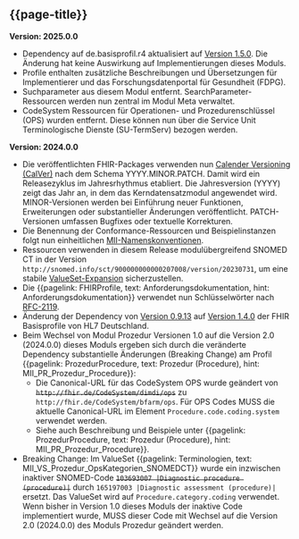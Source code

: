 ## {{page-title}}

**Version: 2025.0.0**

- Dependency auf de.basisprofil.r4 aktualisiert auf [Version 1.5.0](https://simplifier.net/packages/de.basisprofil.r4/1.5.0). Die Änderung hat keine Auswirkung auf Implementierungen dieses Moduls.
- Profile enthalten zusätzliche Beschreibungen und Übersetzungen für Implementierer und das Forschungsdatenportal für Gesundheit (FDPG).
- Suchparameter aus diesem Modul entfernt. SearchParameter-Ressourcen werden nun zentral im Modul Meta verwaltet.
- CodeSystem Ressourcen für Operationen- und Prozedurenschlüssel (OPS) wurden entfernt. Diese können nun über die Service Unit Terminologische Dienste (SU-TermServ) bezogen werden.

**Version: 2024.0.0**

- Die veröffentlichten FHIR-Packages verwenden nun [Calender Versioning (CalVer)](https://calver.org/) nach dem Schema YYYY.MINOR.PATCH. Damit wird ein Releasezyklus im Jahresrhythmus etabliert. Die Jahresversion (YYYY) zeigt das Jahr an, in dem das Kerndatensatzmodul angewendet wird. MINOR-Versionen werden bei Einführung neuer Funktionen, Erweiterungen oder substantieller Änderungen veröffentlicht. PATCH-Versionen umfassen Bugfixes oder textuelle Korrekturen.
- Die Benennung der Conformance-Ressourcen und Beispielinstanzen folgt nun einheitlichen [MII-Namenskonventionen](https://github.com/medizininformatik-initiative/kerndatensatz-meta/wiki/Namenskonventionen-f%C3%BCr-FHIR%E2%80%90Ressourcen-in-der-MII).
- Ressourcen verwenden in diesem Release modulübergreifend SNOMED CT in der Version `http://snomed.info/sct/900000000000207008/version/20230731`, um eine stabile [ValueSet-Expansion](http://hl7.org/fhir/R4/valueset.html#expansion) sicherzustellen.
- Die {{pagelink: FHIRProfile, text: Anforderungsdokumentation, hint: Anforderungsdokumentation}} verwendet nun Schlüsselwörter nach [RFC-2119](https://datatracker.ietf.org/doc/html/rfc2119).
- Änderung der Dependency von [Version 0.9.13](https://simplifier.net/packages/de.basisprofil.r4/0.9.13) auf [Version 1.4.0](https://simplifier.net/packages/de.basisprofil.r4/1.4.0) der FHIR Basisprofile von HL7 Deutschland. 
- Beim Wechsel von Modul Prozedur Versionen 1.0 auf die Version 2.0 (2024.0.0) dieses Moduls ergeben sich durch die veränderte Dependency substantielle Änderungen (Breaking Change) am Profil {{pagelink: ProzedurProcedure, text: Prozedur (Procedure), hint: MII_PR_Prozedur_Procedure}}:
    - Die Canonical-URL für das CodeSystem OPS wurde geändert von ~~`http://fhir.de/CodeSystem/dimdi/ops`~~ zu `http://fhir.de/CodeSystem/bfarm/ops`. Für OPS Codes MUSS die aktuelle Canonical-URL im Element `Procedure.code.coding.system` verwendet werden.
    - Siehe auch Beschreibung und Beispiele unter {{pagelink: ProzedurProcedure, text: Prozedur (Procedure), hint: MII_PR_Prozedur_Procedure}}.
- Breaking Change: Im ValueSet {{pagelink: Terminologien, text: MII_VS_Prozedur_OpsKategorien_SNOMEDCT}} wurde ein inzwischen inaktiver SNOMED-Code ~~`103693007 |Diagnostic procedure (procedure)|`~~ durch `165197003 |Diagnostic assessment (procedure)|` ersetzt. Das ValueSet wird auf `Procedure.category.coding` verwendet. Wenn bisher in Version 1.0 dieses Moduls der inaktive Code implementiert wurde, MUSS dieser Code mit Wechsel auf die Version 2.0 (2024.0.0) des Moduls Prozedur geändert werden.
